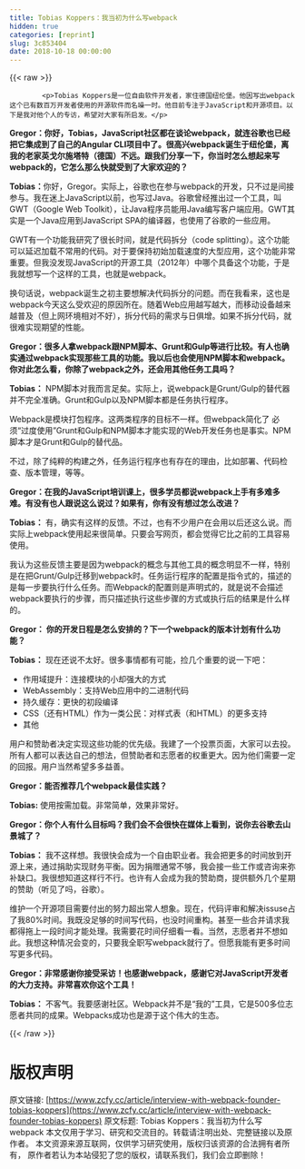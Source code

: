 ```yaml
---
title: Tobias Koppers：我当初为什么写webpack
hidden: true
categories: [reprint]
slug: 3c853404
date: 2018-10-18 00:00:00
---
```


{{< raw >}}

            <p>Tobias Koppers是一位自由软件开发者，家住德国纽伦堡。他因写出webpack这个已有数百万开发者使用的开源软件而名噪一时。他目前专注于JavaScript和开源项目。以下是我对他个人的专访，希望对大家有所启发。</p>
<p><strong>Gregor：你好，Tobias，JavaScript社区都在谈论webpack，就连谷歌也已经把它集成到了自己的Angular CLI项目中了。很高兴webpack诞生于纽伦堡，离我的老家英戈尔施塔特（德国）不远。跟我们分享一下，你当时怎么想起来写webpack的，它怎么那么快就受到了大家欢迎的？</strong></p>
<p><strong>Tobias：</strong>你好，Gregor。实际上，谷歌也在参与webpack的开发，只不过是间接参与。我在迷上JavaScript以前，也写过Java。谷歌曾经推出过一个工具，叫GWT（Google Web Toolkit），让Java程序员能用Java编写客户端应用。GWT其实是一个Java应用到JavaScript SPA的编译器，也使用了谷歌的一些应用。</p>
<p>GWT有一个功能我研究了很长时间，就是代码拆分（code splitting）。这个功能可以延迟加载不常用的代码。对于要保持初始加载速度的大型应用，这个功能非常重要。但我没发现JavaScript的开源工具（2012年）中哪个具备这个功能，于是我就想写一个这样的工具，也就是webpack。</p>
<p>换句话说，webpack诞生之初主要想解决代码拆分的问题。而在我看来，这也是webpack今天这么受欢迎的原因所在。随着Web应用越写越大，而移动设备越来越普及（但上网环境相对不好），拆分代码的需求与日俱增。如果不拆分代码，就很难实现期望的性能。</p>
<p><strong>Gregor：很多人拿webpack跟NPM脚本、Grunt和Gulp等进行比较。有人也确实通过webpack实现那些工具的功能。我以后也会使用NPM脚本和webpack。你对此怎么看，你除了webpack之外，还会用其他任务工具吗？</strong></p>
<p><strong>Tobias：</strong> NPM脚本对我而言足矣。实际上，说webpack是Grunt/Gulp的替代器并不完全准确。Grunt和Gulp以及NPM脚本都是任务执行程序。</p>
<p>Webpack是模块打包程序。这两类程序的目标不一样。但webpack简化了 必须“过度使用”Grunt和Gulp和NPM脚本才能实现的Web开发任务也是事实。NPM脚本才是Grunt和Gulp的替代品。</p>
<p>不过，除了纯粹的构建之外，任务运行程序也有存在的理由，比如部署、代码检查、版本管理，等等。</p>
<p><strong>Gregor：在我的JavaScript培训课上，很多学员都说webpack上手有多难多难。有没有也人跟说这么说过？如果有，你有没有想过怎么改进？</strong></p>
<p><strong>Tobias：</strong> 有，确实有这样的反馈。不过，也有不少用户在会用以后还这么说。而实际上webpack使用起来很简单。只要会写网页，都会觉得它比之前的工具容易使用。</p>
<p>我认为这些反馈主要是因为webpack的概念与其他工具的概念明显不一样，特别是在把Grunt/Gulp迁移到webpack时。任务运行程序的配置是指令式的，描述的是每一步要执行什么任务。而Webpack的配置则是声明式的，就是说不会描述webpack要执行的步骤，而只描述执行这些步骤的方式或执行后的结果是什么样的。</p>
<p><strong>Gregor： 你的开发日程是怎么安排的？下一个webpack的版本计划有什么功能？</strong></p>
<p><strong>Tobias：</strong> 现在还说不太好。很多事情都有可能，捡几个重要的说一下吧：</p>
<ul>
<li>作用域提升：连接模块的小却强大的方式</li>
<li>WebAssembly：支持Web应用中的二进制代码</li>
<li>持久缓存：更快的初段编译</li>
<li>CSS（还有HTML）作为一类公民：对样式表（和HTML）的更多支持</li>
<li>其他</li>
</ul>
<p>用户和赞助者决定实现这些功能的优先级。我建了一个投票页面，大家可以去投。所有人都可以表达自己的想法，但赞助者和志愿者的权重更大。因为他们需要一定的回报。用户当然希望多多益善。</p>
<p><strong>Gregor：能否推荐几个webpack最佳实践？</strong></p>
<p><strong>Tobias:</strong> 使用按需加载。非常简单，效果非常好。</p>
<p><strong>Gregor：你个人有什么目标吗？我们会不会很快在媒体上看到，说你去谷歌去山景城了？</strong></p>
<p><strong>Tobias：</strong> 我不这样想。我很快会成为一个自由职业者。我会把更多的时间放到开源上来，通过捐助实现财务平衡。因为捐赠通常不够，我会接一些工作或咨询来弥补缺口。我很想知道这样行不行。也许有人会成为我的赞助商，提供额外几个星期的赞助（听见了吗，谷歌）。</p>
<p>维护一个开源项目需要付出的努力超出常人想象。现在，代码评审和解决issuse占了我80%时间。我既没足够的时间写代码，也没时间重构。甚至一些合并请求我都得拖上一段时间才能处理。我需要花时间仔细看一看。当然，志愿者并不想如此。我想这种情况会变的，只要我全职写webpack就行了。但愿我能有更多时间写更多代码。</p>
<p><strong>Gregor：非常感谢你接受采访！也感谢webpack，感谢它对JavaScript开发者的大力支持。非常喜欢你这个工具！</strong></p>
<p><strong>Tobias：</strong> 不客气。我要感谢社区。Webpack并不是“我的”工具，它是500多位志愿者共同的成果。Webpacks成功也是源于这个伟大的生态。</p>

          
{{< /raw >}}

# 版权声明
原文链接: [https://www.zcfy.cc/article/interview-with-webpack-founder-tobias-koppers](https://www.zcfy.cc/article/interview-with-webpack-founder-tobias-koppers)
原文标题: Tobias Koppers：我当初为什么写webpack
本文仅用于学习、研究和交流目的。转载请注明出处、完整链接以及原作者。
本文资源来源互联网，仅供学习研究使用，版权归该资源的合法拥有者所有，
原作者若认为本站侵犯了您的版权，请联系我们，我们会立即删除！
